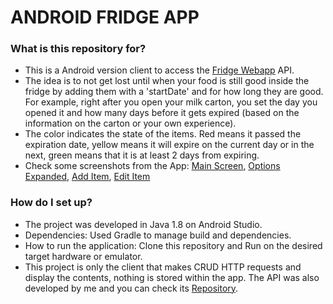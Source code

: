 # ANDROID FRIDGE APP #

### What is this repository for? ###

* This is a Android version client to access the [Fridge Webapp](http://fridge-tracker-d.herokuapp.com) API.
* The idea is to not get lost until when your food is still good inside the fridge by adding them with a 'startDate' and for how long they are good. For example, right after you open your milk carton, you set the day you opened it and how many days before it gets expired (based on the information on the carton or your own experience).
* The color indicates the state of the items. Red means it passed the expiration date, yellow means it will expire on the current day or in the next, green means that it is at least 2 days from expiring.
* Check some screenshots from the App: [Main Screen](https://dematsumoto.github.io/images/fridge_app_demo/Home.png), [Options Expanded](https://dematsumoto.github.io/images/fridge_app_demo/Expanded_items.png), [Add Item](https://dematsumoto.github.io/images/fridge_app_demo/New_item.png), [Edit Item](https://dematsumoto.github.io/images/fridge_app_demo/Edit_item.png)


### How do I set up? ###

* The project was developed in Java 1.8 on Android Studio.
* Dependencies: Used Gradle to manage build and dependencies.
* How to run the application: Clone this repository and Run on the desired target hardware or emulator.
* This project is only the client that makes CRUD HTTP requests and display the contents, nothing is stored within the app. The API was also developed by me and you can check its [Repository](https://github.com/dematsumoto/fridge-app). 
